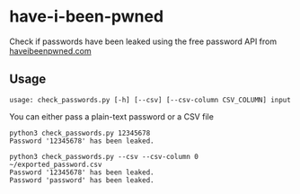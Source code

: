 # have-i-been-pwned

Check if passwords have been leaked using the free password API from [haveibeenpwned.com](haveibeenpwned.com)

## Usage
```
usage: check_passwords.py [-h] [--csv] [--csv-column CSV_COLUMN] input
```

You can either pass a plain-text password or a CSV file
```
python3 check_passwords.py 12345678
Password '12345678' has been leaked.
```

```
python3 check_passwords.py --csv --csv-column 0 ~/exported_password.csv 
Password '12345678' has been leaked.
Password 'password' has been leaked.
```

